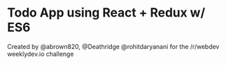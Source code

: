 # Todo App using React + Redux w/ ES6 
Created by @abrown820, @Deathridge @rohitdaryanani for the /r/webdev weeklydev.io challenge
